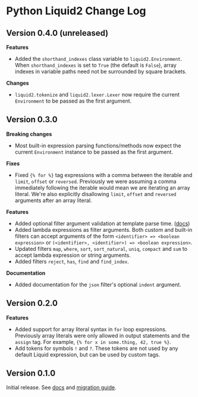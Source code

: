 # Python Liquid2 Change Log

## Version 0.4.0 (unreleased)

**Features**

- Added the `shorthand_indexes` class variable to `liquid2.Environment`. When `shorthand_indexes` is set to `True` (the default is `False`), array indexes in variable paths need not be surrounded by square brackets.

**Changes**

- `liquid2.tokenize` and `liquid2.lexer.Lexer` now require the current `Environment` to be passed as the first argument.

## Version 0.3.0

**Breaking changes**

- Most built-in expression parsing functions/methods now expect the current `Environment` instance to be passed as the first argument.

**Fixes**

- Fixed `{% for %}` tag expressions with a comma between the iterable and `limit`, `offset` or `reversed`. Previously we were assuming a comma immediately following the iterable would mean we are iterating an array literal. We're also explicitly disallowing `limit`, `offset` and `reversed` arguments after an array literal.

**Features**

- Added optional filter argument validation at template parse time. ([docs](https://jg-rp.github.io/python-liquid2/custom_filters/#filter-argument-validation))
- Added lambda expressions as filter arguments. Both custom and built-in filters can accept arguments of the form `<identifier> => <boolean expression>` or `(<identifier>, <identifier>) => <boolean expression>`.
- Updated filters `map`, `where`, `sort`, `sort_natural`, `uniq`, `compact` and `sum` to accept lambda expression or string arguments.
- Added filters `reject`, `has`, `find` and `find_index`.

**Documentation**

- Added documentation for the `json` filter's optional `indent` argument.

## Version 0.2.0

**Features**

- Added support for array literal syntax in `for` loop expressions. Previously array literals were only allowed in output statements and the `assign` tag. For example, `{% for x in some.thing, 42, true %}`.
- Add tokens for symbols `!` and `?`. These tokens are not used by any default Liquid expression, but can be used by custom tags.

## Version 0.1.0

Initial release. See [docs](https://jg-rp.github.io/python-liquid2/) and [migration guide](https://jg-rp.github.io/python-liquid2/migration/).
